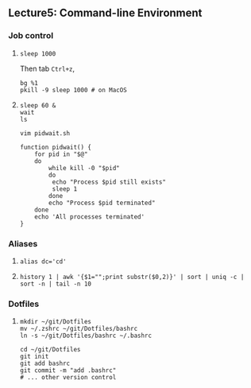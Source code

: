 ## Lecture5: Command-line Environment

### Job control

1. ```shell
   sleep 1000
   ```

   Then tab ```Ctrl+z```,

   ```shell
   bg %1
   pkill -9 sleep 1000 # on MacOS
   ```

2. ```shell
   sleep 60 &
   wait
   ls
   ```

   ```shell
   vim pidwait.sh
   ```

   ```shell
   function pidwait() {
       for pid in "$@"
       do
           while kill -0 "$pid"
           do
           	echo "Process $pid still exists"
           	sleep 1
           done
           echo "Process $pid terminated"
       done
       echo 'All processes terminated'
   }
   ```

### Aliases

1. ```shell
   alias dc='cd'
   ```

2. ```shell
   history 1 | awk '{$1="";print substr($0,2)}' | sort | uniq -c | sort -n | tail -n 10
   ```

### Dotfiles

1. ```shell
   mkdir ~/git/Dotfiles
   mv ~/.zshrc ~/git/Dotfiles/bashrc
   ln -s ~/git/Dotfiles/bashrc ~/.bashrc
   
   cd ~/git/Dotfiles
   git init
   git add bashrc
   git commit -m "add .bashrc"
   # ... other version control
   ```

